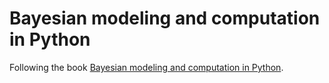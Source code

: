 # Bayesian modeling and computation in Python

Following the book [Bayesian modeling and computation in Python](https://bayesiancomputationbook.com/welcome.html).
